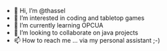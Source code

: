 - 👋 Hi, I’m @thassel
- 👀 I’m interested in coding and tabletop games 
- 🌱 I’m currently learning OPCUA
- 💞️ I’m looking to collaborate on java projects
- 📫 How to reach me ... via my personal assistant ;-)

<!---
thassel/thassel is a ✨ special ✨ repository because its `README.md` (this file) appears on your GitHub profile.
You can click the Preview link to take a look at your changes.
--->
